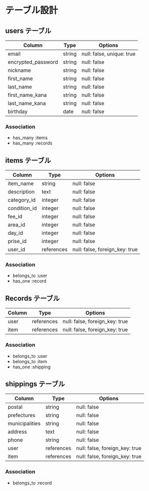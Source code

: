 # テーブル設計

## users テーブル

| Column               | Type   | Options                   |
| -------------------- | ------ | ------------------------- |
| email                | string | null: false, unique: true |
| encrypted_password   | string | null: false               |
| nickname             | string | null: false               |
| first_name           | string | null: false               |
| last_name            | string | null: false               |
| first_name_kana      | string | null: false               |
| last_name_kana       | string | null: false               |
| birthday             | date   | null: false               |

### Association

- has_many :items
- has_many :records

## items テーブル

| Column       | Type               | Options                        |
| ------------ | ------------------ | ------------------------------ |
| item_name    | string             | null: false                    |
| description  | text               | null: false                    |
| category_id  | integer            | null: false                    |
| condition_id | integer            | null: false                    |
| fee_id       | integer            | null: false                    |
| area_id      | integer            | null: false                    |
| day_id       | integer            | null: false                    |
| prise_id     | integer            | null: false                    |
| user_id      | references         | null: false, foreign_key: true |

### Association

- belongs_to :user
- has_one :record

## Records テーブル

| Column      | Type               | Options                        |
| ----------- | ------------------ | ------------------------------ |
| user        | references         | null: false, foreign_key: true |
| item        | references         | null: false, foreign_key: true |

### Association

- belongs_to :user
- belongs_to :item
- has_one :shipping


## shippings テーブル

| Column         | Type       | Options                        |
| -------------- | -----------| ------------------------------ |
| postal         | string     | null: false                    |
| prefectures    | string     | null: false                    |
| municipalities | string     | null: false                    |
| address        | text       | null: false                    |
| phone          | string     | null: false                    |
| user           | references | null: false, foreign_key: true |
| item           | references | null: false, foreign_key: true |

### Association

- belongs_to :record
